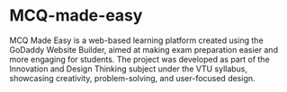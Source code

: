 # MCQ-made-easy
MCQ Made Easy is a web-based learning platform created using the GoDaddy Website Builder, aimed at making exam preparation easier and more engaging for students. The project was developed as part of the Innovation and Design Thinking subject under the VTU syllabus, showcasing creativity, problem-solving, and user-focused design.
